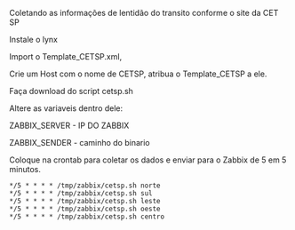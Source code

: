 Coletando as informações de lentidão do transito conforme o site da CET SP


Instale o lynx

Import o Template_CETSP.xml,

Crie um Host com o nome de CETSP, atribua o Template_CETSP a ele.

Faça download do script cetsp.sh

Altere as variaveis dentro dele:

ZABBIX_SERVER - IP DO ZABBIX

ZABBIX_SENDER - caminho do binario

Coloque na crontab para coletar os dados e enviar para o Zabbix de 5 em 5 minutos.

	*/5 * * * * /tmp/zabbix/cetsp.sh norte
	*/5 * * * * /tmp/zabbix/cetsp.sh sul
	*/5 * * * * /tmp/zabbix/cetsp.sh leste
	*/5 * * * * /tmp/zabbix/cetsp.sh oeste
	*/5 * * * * /tmp/zabbix/cetsp.sh centro
	
